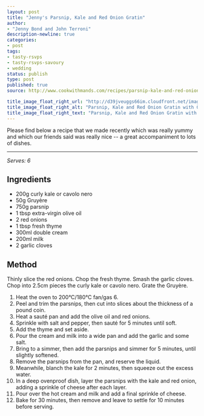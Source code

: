 ```yaml
---
layout: post
title: "Jenny's Parsnip, Kale and Red Onion Gratin"
author:
- "Jenny Bond and John Terroni"
description-newline: true
categories:
- post
tags:
- tasty-rsvps
- tasty-rsvps-savoury
- wedding
status: publish
type: post
published: true
source: http://www.cookwithmands.com/recipes/parsnip-kale-and-red-onion-gratin-with-gruyere

title_image_float_right_url: "http://d39jveuggs66im.cloudfront.net/images/7d87575bd3aa6e691ad3182e53f11c0850a0ca8e_data.?1449765916"
title_image_float_right_alt: "Parsnip, Kale and Red Onion Gratin with Gruyere"
title_image_float_right_text: "Parsnip, Kale and Red Onion Gratin with Gruyere"
---
```


Please find below a recipe that we made recently which was really yummy and which our friends said was really nice -- a great accompaniment to lots of dishes.

***

_Serves: 6_

## Ingredients

* 200g curly kale or cavolo nero
* 50g Gruyère
* 750g parsnip
* 1 tbsp extra-virgin olive oil
* 2 red onions
* 1 tbsp fresh thyme
* 300ml double cream
* 200ml milk
* 2 garlic cloves

## Method

Thinly slice the red onions. Chop the fresh thyme. Smash the garlic cloves. Chop into 2.5cm pieces the curly kale or cavolo nero. Grate the Gruyère.

1. Heat the oven to 200°C/180°C fan/gas 6.
1. Peel and trim the parsnips, then cut into slices about the thickness of a pound coin.
1. Heat a sauté pan and add the olive oil and red onions.
1. Sprinkle with salt and pepper, then sauté for 5 minutes until soft.
1. Add the thyme and set aside.
1. Pour the cream and milk into a wide pan and add the garlic and some salt.
1. Bring to a simmer, then add the parsnips and simmer for 5 minutes, until slightly softened.
1. Remove the parsnips from the pan, and reserve the liquid.
1. Meanwhile, blanch the kale for 2 minutes, then squeeze out the excess water.
1. In a deep ovenproof dish, layer the parsnips with the kale and red onion, adding a sprinkle of cheese after each layer.
1. Pour over the hot cream and milk and add a final sprinkle of cheese.
1. Bake for 30 minutes, then remove and leave to settle for 10 minutes before serving.
